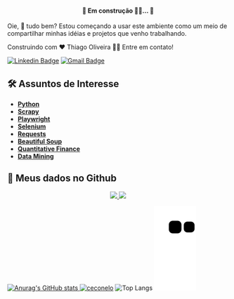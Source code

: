 <h4 align="center"> 
	🚧  Em construção 👀🚀...  🚧
</h4>


Oie, 👋 tudo bem?
Estou começando a usar este ambiente como um meio de compartilhar minhas idéias e projetos que venho trabalhando.



Construindo com ❤️ Thiago Oliveira 👋🏽 Entre em contato!

[![Linkedin Badge](https://img.shields.io/badge/-Thiago-blue?style=flat-square&logo=Linkedin&logoColor=white&link=https://www.linkedin.com/in/tgmarinho/)](https://www.linkedin.com/in/thiagoceconelo/) 
[![Gmail Badge](https://img.shields.io/badge/-thiceconelo@gmail.com-c14438?style=flat-square&logo=Gmail&logoColor=white&link=mailto:thiceconelo@gmail.com)](mailto:thiceconelo@gmail.com)

## 🛠 Assuntos de Interesse

-   **[Python](https://docs.python.org/3/)**
-   **[Scrapy](https://docs.scrapy.org/en/latest/index.html)**
-   **[Playwright](https://playwright.dev/python/docs/intro)**
-   **[Selenium](https://www.selenium.dev/documentation/)**
-   **[Requests](https://docs.python-requests.org/en/latest/)**
-   **[Beautiful Soup](https://beautiful-soup-4.readthedocs.io/en/latest/)**
-   **[Quantitative Finance](https://github.com/ceconelo/awesome-quant)**
-   **[Data Mining](#)**

<!-- <span style="height ">
![Anurag's GitHub stats](https://github-readme-stats.vercel.app/api?username=arthurspk&show_icons=true&theme=tokyonight)
</span> -->

## 👀 Meus dados no Github

<div align="center">
  <a href="https://github.com/ceconelo">
  <img height="180em" src="https://github-readme-stats.vercel.app/api?username=rafaballerini&show_icons=true&theme=dracula&include_all_commits=true&count_private=true"/>
  <img height="180em" src="https://github-readme-stats.vercel.app/api/top-langs/?username=ceconelo&layout=compact&langs_count=7&theme=dracula"/>
</div>

![Anurag's GitHub stats](https://github-readme-stats.vercel.app/api?username=ceconelo&show_icons=true&theme=tokyonight)
[![ceconelo](https://github-readme-stats.vercel.app/api/top-langs/?username=ceconelo&hide=html&layout=compact=true&theme=tokyonight)](https://github.com/ceconelo/)
![Top Langs](https://github-readme-stats.vercel.app/api/top-langs/?username=ceconelo&layout=compact&theme=tokyonight)
![Snake animation](https://github.com/rafaballerini/rafaballerini/blob/output/github-contribution-grid-snake.svg)



<!---
ceconelo/ceconelo is a ✨ special ✨ repository because its `README.md` (this file) appears on your GitHub profile.
You can click the Preview link to take a look at your changes.
--->
